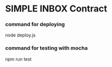 # SIMPLE INBOX Contract

### command for deploying
node deploy.js

### command for testing with mocha
npm run test
